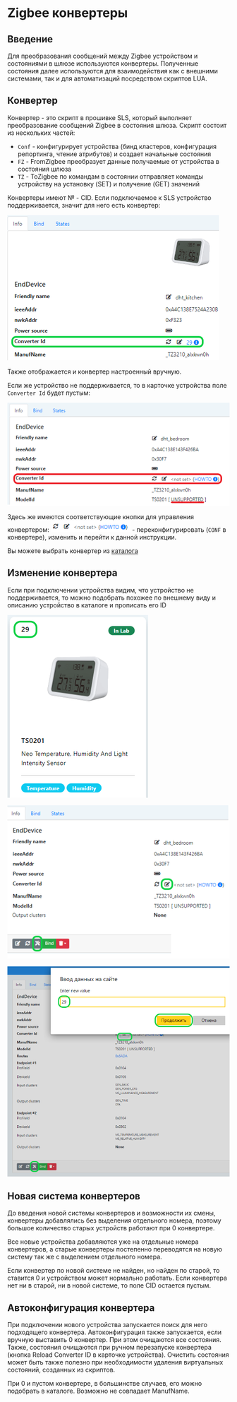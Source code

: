 # Zigbee конвертеры

## Введение

Для преобразования сообщений между Zigbee устройством и состояниями в шлюзе используются конвертеры. Полученные состояния далее используются для взаимодействия как с внешними системами, так и для автоматизаций посредством скриптов LUA.

## Конвертер

Конвертер - это скрипт в прошивке SLS, который выполняет преобразование сообщений Zigbee в состояния шлюза. Скрипт состоит из нескольких частей:

- `Conf` - конфигурирует устройства (бинд кластеров, конфигурация репортинга, чтение атрибутов) и создает начальные состояния
- `FZ` - FromZigbee преобразует данные получаемые от устройства в состояния шлюза
- `TZ` - ToZigbee по командам в состоянии отправляет команды устройству на установку (SET) и получение (GET) значений

Конвертеры имеют № - CID. Если подключаемое к SLS устройство поддерживается, значит для него есть конвертер:

![устройство поддерживается](/img/converter_ok.png)

Также отображается и конвертер настроенный вручную.

Если же устройство не поддерживается, то в карточке устройства поле `Converter Id` будет пустым:

![устройство не поддерживается](/img/converter_no.png)

Здесь же имеются соответствующие кнопки для управления конвертером: ![кнопки](/img/converter_btn.png) - переконфигурировать (`CONF` в конвертере), изменить и перейти к данной инструкции.

Вы можете выбрать конвертер из [каталога](https://slsys.io/ru/action/supported_devices.html)

## Изменение конвертера

Если при подключении устройства видим, что устройство не  поддерживается, то можно подобрать похожее по внешнему виду и описанию устройство в каталоге и прописать его ID

![каталог](/img/converter_cat.png)

![смена CID](/img/converter_ch.png)

![смена CID](/img/converter_ch2.png)

## Новая система конвертеров

До введения новой системы конвертеров и возможности их смены, конвертеры добавлялись без выделения отдельного номера, поэтому большое количество старых устройств работают при 0 конвертере.

Все новые устройства добавляются уже на отдельные номера конвертеров, а старые конвертеры постепенно переводятся на новую систему так же с выделением отдельного номера.

Если конвертер по новой системе не найден, но найден по старой, то ставится 0 и устройством может нормально работать. Если конвертера нет ни в старой, ни в новой системе, то поле CID остается пустым.

## Автоконфигурация конвертера

При подключении нового устройства запускается поиск для него подходящего конвертера. Автоконфигурация также запускается, если вручную выставить 0 конвертер. При этом очищаются все состояния. Также, состояния очищаются при ручном перезапуске конвертера (кнопка Reload Converter ID в карточке устройства). Очистить состояния может быть также полезно при необходимости удаления виртуальных состояний, созданных из скриптов.

При 0 и пустом конвертере, в большинстве случаев, его можно подобрать в каталоге. Возможно не совпадает ManufName.
